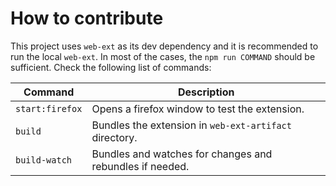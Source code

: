 # How to contribute

This project uses `web-ext` as its dev dependency
and it is recommended to run the local `web-ext`.
In most of the cases, the `npm run COMMAND` should be sufficient.
Check the following list of commands:

| Command | Description |
|-----------------|-------------|
| `start:firefox` | Opens a firefox window to test the extension. |
| `build`         | Bundles the extension in `web-ext-artifact` directory. |
| `build-watch`   | Bundles and watches for changes and rebundles if needed. |
